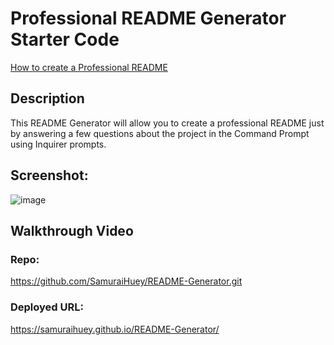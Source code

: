 # Professional README Generator Starter Code

[How to create a Professional README](./readme-guide.md)

## Description
This README Generator will allow you to create a professional README just by answering a few questions about the project in the Command Prompt using Inquirer prompts.

## Screenshot:
![image](https://user-images.githubusercontent.com/89109404/139510591-fde4cac6-0189-40bf-a39c-bdb402aa2e73.png)

## Walkthrough Video

### Repo:
https://github.com/SamuraiHuey/README-Generator.git
### Deployed URL:
https://samuraihuey.github.io/README-Generator/
